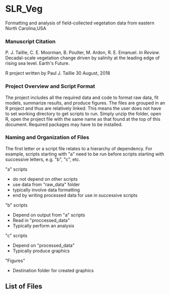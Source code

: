 # SLR_Veg
Formatting and analysis of field-collected vegetation data from eastern North 
Carolina,USA

### Manuscript Citation
P. J. Taillie, C. E. Moorman, B. Poulter, M. Ardon, R. E. Emanuel. *In Review.*
  Decadal-scale vegetation change driven by salinity at the leading edge of 
  rising sea level. Earth's Future.
  
R project written by Paul J. Taillie
30 August, 2018

### Project Overview and Script Format
The project includes all the required data and code to format raw data, fit 
models, summarize results, and produce figures.  The files are grouped in an R
project and thus are relatively linked.  This means the user does not have to 
set working directory to get scripts to run.  Simply unzip the folder, open R,
open the project file with the same name as that found at the top of this 
document.  Required packages may have to be installed.

### Naming and Organization of Files
The first letter or a script file relates to a hierarchy of dependency.  For 
example, scripts starting with "a" need to be run before scripts starting with 
successive letters, e.g. "b", "c", etc.

"a" scripts
  * do not depend on other scripts
  * use data from "raw_data" folder
  * typically involve data formatting
  * end by writing processed data for use in successive scripts

"b" scripts
  * Depend on output from "a" scripts
  * Read in "proccessed_data"
  * Typically perform an analysis
  
"c" scripts
  * Depend on "processed_data"
  * Typically produce graphics
  
 "Figures"
   * Destination folder for created graphics

## List of Files





